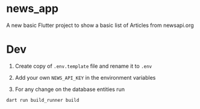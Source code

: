 # news_app

A new basic Flutter project to show a basic list of Articles from newsapi.org

# Dev

1. Create copy of `.env.template` file and rename it to `.env`
2. Add your own `NEWS_API_KEY` in the environment variables

3. For any change on the database entities run

```
dart run build_runner build
```
